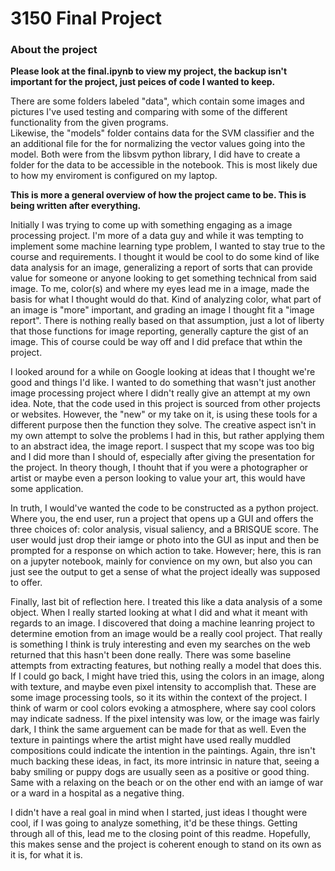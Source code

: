 # 3150 Final Project 

### About the project

**Please look at the final.ipynb to view my project, the backup isn't important for the project, just peices of code I wanted to keep.**

There are some folders labeled "data",  which contain some images and pictures I've used testing and comparing with some of the different functionality from the given programs.  
Likewise, the "models" folder contains data for the SVM classifier and the an additional file for the for normalizing the vector values going into the model.
Both were from the libsvm python library, I did have to create a folder for the data to be accessible in the notebook.  This is most likely due to how my enviroment is configured on my laptop.

**This is more a general overview of how the project came to be. This is being written after everything.** 

Initially I was trying to come up with something engaging as a image processing project.  I'm more of a data guy and while it was tempting to implement some machine learning type problem, I wanted to stay true to the course and requirements.
I thought it would be cool to do some kind of like data analysis for an image, generalizing a report of sorts that can provide value for someone or anyone looking to get something technical from said image.
To me, color(s) and where my eyes lead me in a image, made the basis for what I thought would do that.  Kind of analyzing color, what part of an image is "more" important, and grading an image I thought fit a "image report".
There is nothing really based on that assumption, just a lot of liberty that those functions for image reporting, generally capture the gist of an image.
This of course could be way off and I did preface that wthin the project.

I looked around for a while on Google looking at ideas that I thought we're good and things I'd like.
I wanted to do something that wasn't just another image processing project where I didn't really give an attempt at my own idea.
Note, that the code used in this project is sourced from other projects or websites.  However, the "new" or my take on it, is using these tools for a different purpose then the function they solve.
The creative aspect isn't in my own attempt to solve the problems I had in this, but rather applying them to an abstract idea, the image report.
I suspect that my scope was too big and I did more than I should of, especially after giving the presentation for the project.
In theory though, I thouht that if you were a photographer or artist or maybe even a person looking to value your art, this would have some application.

In truth, I would've wanted the code to be constructed as a python project.  Where you, the end user, run a project that opens up a GUI and offers the three choices of: color analysis, visual saliency, and a BRISQUE score.
The user would just drop their iamge or photo into the GUI as input and then be prompted for a response on which action to take.
However; here, this is ran on a jupyter notebook, mainly for convience on my own, but also you can just see the output to get a sense of what the project ideally was supposed to offer.

Finally, last bit of reflection here.  I treated this like a data analysis of a some object.  When I really started looking at what I did and what it meant with regards to an image.  I discovered that doing a machine leanring project to determine emotion from an image would be a really cool project.
That really is something I think is truly interesting and even my searches on the web returned that this hasn't been done really.  There was some baseline attempts from extracting features, but nothing really a model that does this.
If I could go back, I might have tried this, using the colors in an image, along with texture, and maybe even pixel intensity to accomplish that.  These are some image processing tools, so it its within the context of the project.
I think of warm or cool colors evoking a atmosphere, where say cool colors may indicate sadness.  If the pixel intensity was low, or the image was fairly dark, I think the same arguement can be made for that as well.  Even the texture in paintings where the artist might have used really muddled compositions could indicate the intention in the paintings.
Again, thre isn't much backing these ideas, in fact, its more intrinsic in nature that, seeing a baby smiling or puppy dogs are usually seen as a positive or good thing.  Same with a relaxing on the beach or on the other end with an iamge of war or a ward in a hospital as a negative thing.

I didn't have a real goal in mind when I started, just ideas I thought were cool, if I was going to analyze something, it'd be these things.
Getting through all of this, lead me to the closing point of this readme.  Hopefully, this makes sense and the project is coherent enough to stand on its own as it is, for what it is.
